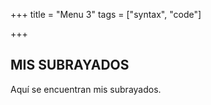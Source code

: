 +++
title = "Menu 3"
tags = ["syntax", "code"]

+++

<!-- {{ insert ../_weave/continuacon.html }} -->
## MIS SUBRAYADOS

Aquí se encuentran mis subrayados.



